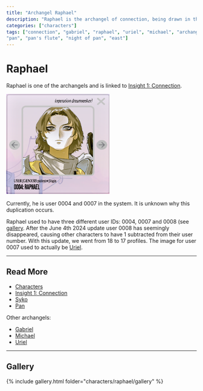 ```yaml
---
title: "Archangel Raphael"
description: "Raphael is the archangel of connection, being drawn in the East on the map of Youtopia."
categories: ["characters"]
tags: ["connection", "gabriel", "raphael", "uriel", "michael", "archangel", "selene's map", 
"pan", "pan's flute", "night of pan", "east"]
---
```


# Raphael

Raphael is one of the archangels and is linked to [Insight 1: Connection](../lore/insight1-connection.md).

![Raphael's avatar](../../Resources/characters/raphael/raphael0004.png)

Currently, he is user 0004 and 0007 in the system. It is unknown why this duplication 
occurs.

Raphael used to have three different user IDs: 0004, 0007 and 0008 (see [gallery](#gallery).
After the June 4th 2024 update user 0008 has seemingly
disappeared, causing other characters to have 1 subtracted from their user number.
With this update, we went from 18
to 17 profiles.
The image for user 0007 used to actually be [Uriel](uriel).

***

## Read More

- [Characters](characters)
- [Insight 1: Connection](../lore/insight1-connection)
- [Syko](syko)
- [Pan](pan)

Other archangels:

- [Gabriel](gabriel)
- [Michael](michael)
- [Uriel](uriel)

***

## Gallery

{% include gallery.html folder="characters/raphael/gallery" %}
